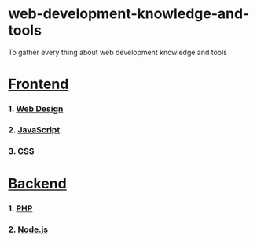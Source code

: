 # web-development-knowledge-and-tools
To gather every thing about web development knowledge and tools

# [Frontend](https://github.com/nawawishkid/web-development-knowledge-and-tools/tree/master/frontend)
### 1. [Web Design](https://github.com/nawawishkid/web-development-knowledge-and-tools/blob/master/frontend/designing/index.md)
### 2. [JavaScript](https://github.com/nawawishkid/web-development-knowledge-and-tools/blob/master/frontend/javascript/index.md)
### 3. [CSS](https://github.com/nawawishkid/web-development-knowledge-and-tools/blob/master/frontend/css/index.md)

# [Backend](https://github.com/nawawishkid/web-development-knowledge-and-tools/tree/master/backend)
### 1. [PHP](https://github.com/nawawishkid/web-development-knowledge-and-tools/blob/master/backend/php/index.md)
### 2. [Node.js](https://github.com/nawawishkid/web-development-knowledge-and-tools/blob/master/backend/nodejs/index.md)
